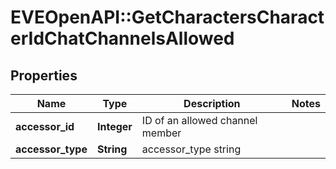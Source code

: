 # EVEOpenAPI::GetCharactersCharacterIdChatChannelsAllowed

## Properties
Name | Type | Description | Notes
------------ | ------------- | ------------- | -------------
**accessor_id** | **Integer** | ID of an allowed channel member | 
**accessor_type** | **String** | accessor_type string | 



